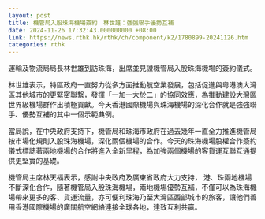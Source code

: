 ```yaml
---
layout: post
title: 機管局入股珠海機場簽約　林世雄：強強聯手優勢互補
date: 2024-11-26 17:32:43.000000000 +08:00
link: https://news.rthk.hk/rthk/ch/component/k2/1780899-20241126.htm
categories: rthk
---
```


運輸及物流局局長林世雄到訪珠海，出席並見證機管局入股珠海機場的簽約儀式。

林世雄表示，特區政府一直努力從多方面推動航空業發展，包括促進與粵港澳大灣區其他城市的更緊密聯繫，發揮「一加一大於二」的協同效應，為推動建設大灣區世界級機場群作出積極貢獻。今天香港國際機場與珠海機場的深化合作就是強強聯手、優勢互補的其中一個示範典例。

當局說，在中央政府支持下，機管局和珠海市政府在過去幾年一直全力推進機管局按市場化規則入股珠海機場，深化兩個機場的合作。今天的珠海機場股權合作簽約儀式標誌著兩地機場的合作將進入全新里程，為加強兩個機場的客貨運互聯互通提供更堅實的基礎。

機管局主席林天福表示，感謝中央政府及廣東省政府大力支持， 港、珠兩地機場不斷深化合作，隨著機管局入股珠海機場，兩地機場優勢互補，不僅可以為珠海機場帶來更多的客、貨運流量，亦可便利珠海乃至大灣區西部城市的旅客，讓他們善用香港國際機場的廣闊航空網絡連接全球各地，達致互利共贏。
